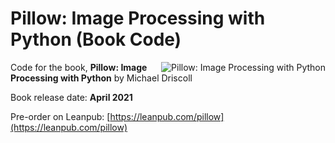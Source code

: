 # Pillow: Image Processing with Python (Book Code)

<a href="https://leanpub.com/pillow"><img src="https://www.blog.pythonlibrary.org/wp-content/uploads/2021/01/pillow_cover_thumb.jpg" alt="Pillow: Image Processing with Python" align="right"></a>

Code for the book, **Pillow: Image Processing with Python** by Michael Driscoll

Book release date: **April 2021**

Pre-order on Leanpub: [https://leanpub.com/pillow](https://leanpub.com/pillow)
